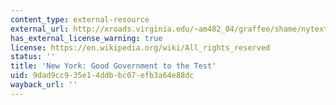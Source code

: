 ```yaml
---
content_type: external-resource
external_url: http://xroads.virginia.edu/~am482_04/graffeo/shame/nytext.html
has_external_license_warning: true
license: https://en.wikipedia.org/wiki/All_rights_reserved
status: ''
title: 'New York: Good Government to the Test'
uid: 9dad9cc9-35e1-4ddb-bc07-efb3a64e88dc
wayback_url: ''
---
```

